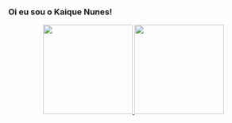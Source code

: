 ### Oi eu sou o Kaique Nunes!
<div align="center">
  <a href="https://github.com/rafaballerini">
  <img height="180em"  src="https://github-readme-stats.vercel.app/api?username=kainunes&show_icons=true&theme=algolia&include_all_commits=true&count_private=true"/>
  <img height="180em"  src="https://github-readme-stats.vercel.app/api/top-langs/?username=kainunes&layout=compact&langs_count=7&theme=algolia"/>
</div>

